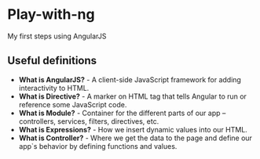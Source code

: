 # Play-with-ng
My first steps using AngularJS

## Useful definitions

* **What is AngularJS?** - A client-side JavaScript framework for adding interactivity to HTML.
* **What is Directive?** - A marker on HTML tag that tells Angular to run or reference some JavaScript code.
* **What is Module?** - Container for the different parts of our app – controllers, services, filters, directives, etc.
* **What is Expressions?** - How we insert dynamic values into our HTML.
* **What is Controller?** - Where we get the data to the page and define our app`s behavior by defining functions and values.
